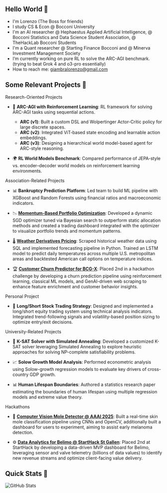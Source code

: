 ## Hello World 👋

- I'm Lorenzo (The Boss for friends)
- I study CS & Econ @ Bocconi University
- I'm an AI researcher @ Hephaestus Applied Artificial Intelligence, @ Bocconi Statistics and Data Science Student Association, @ TheHackLab Bocconi Students
- I'm a Quant researcher @ Starting Finance Bocconi and @ Minerva Investment Management Society
- I’m currently working on pure RL to solve the ARC-AGI benchmark. (trying to beat Grok 4 and o3-pro essentially)
- How to reach me: giambralorenzo@gmail.com


## Some Relevant Projects 📌 

Research-Oriented Projects

- 🧩 **ARC-AGI with Reinforcement Learning**: RL framework for solving ARC-AGI tasks using sequential actions.
  - **ARC (v1)**: Built a custom DSL and Wolpertinger Actor-Critic policy for large discrete spaces.
  - **ARC (v2)**: Integrated ViT-based state encoding and learnable action embeddings.
  - **ARC (v3)**: Designing a hierarchical world model-based agent for ARC-style reasoning.

- 🌍 **RL World Models Benchmark**: Compared performance of JEPA-style vs. encoder–decoder world models on reinforcement learning environments.


Association-Related Projects

- 📊 **Bankruptcy Prediction Platform**: Led team to build ML pipeline with XGBoost and Random Forests using financial ratios and macroeconomic indicators.

- 📉 **[Momentum-Based Portfolio Optimization](https://github.com/Lorenzo-Giambra/BSDSA-Stock-Prediction)**: Developed a dynamic SGD optimizer tuned via Bayesian search to outperform static allocation methods and created a trading dashboard integrated with the optimizer to visualize portfolio trends and momentum patterns.

- 🌡️ **[Weather Derivatives Pricing](https://github.com/GianiRanzetti/Minerva---Weather-Derivatives)**: Scraped historical weather data using SQL and implemented forecasting pipeline in Python. Trained an LSTM model to predict daily temperatures across multiple U.S. metropolitan areas and backtested American call options on temperature indices.

- 🏆 **[Customer Churn Predictor for BCG-X](https://github.com/LorenzoGiambra/TheHackLab)**: Placed 2nd in a hackathon challenge by developing a churn prediction pipeline using reinforcement learning, classical ML models, and GenAI-driven web scraping to enhance feature enrichment and customer behavior insights.


Personal Project

- 🏁 **Long/Short Stock Trading Strategy**: Designed and implemented a long/short equity trading system using technical analysis indicators. Integrated trend-following signals and volatility-based position sizing to optimize entry/exit decisions.


University-Related Projects

- 🧩 **K-SAT Solver with Simulated Annealing**: Developed a customized K-SAT solver leveraging Simulated Annealing to explore heuristic approaches for solving NP-complete satisfiability problems.

- 📈 **Solow Growth Model Analysis**: Performed econometric analysis using Solow-growth regression models to evaluate key drivers of cross-country GDP growth.

- 📊 **Human Lifespan Boundaries**: Authored a statistics research paper estimating the boundaries of human lifespan using multiple regression models and extreme value theory.

Hackathons

- 🧠 **[Computer Vision Mole Detector @ AAAI 2025](https://github.com/AAAI-2025-Hackathon/team_44)**: Built a real-time skin mole classification pipeline using CNNs and OpenCV, additionally built a dashboard for users to experiment, aiming to assist early melanoma detection.
  
- ⚙️ **[Data Analytics for Belimo @ StartHack St Gallen](https://github.com/Lorenzo-Giambra/Belimo-Project)**: Placed 2nd at StartHack by developing a data-driven MVP dashboard for Belimo, leveraging sensor and valve telemetry (billions of data values) to identify new revenue streams and optimize client-facing value delivery.

## Quick Stats 🎯

![GitHub Stats](https://github-readme-stats.vercel.app/api?username=LorenzoGiambra&theme=dark&hide_border=false&include_all_commits=true&count_private=true)

<!--
![Top Langs](https://github-readme-stats.vercel.app/api/top-langs/?username=LorenzoGiambra&layout=compact&theme=dark&hide_border=false&include_all_commits=true&count_private=true)
-->
